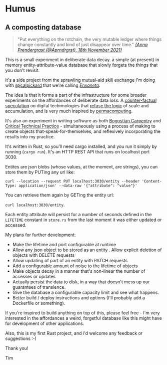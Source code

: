 # Humus
## A composting database

> "Put everything on the rotchain, the very mutable ledger where things change constantly and kind of just disappear over time."
_[(Anna Prendergrast (@Aprndrgrst), 18th November 2021)](https://twitter.com/APndrgrst/status/1461239757246136321)_

This is a small experiment in deliberate data decay.  a simple (at present) in memory entity-attribute-value database that slowly forgets the things that you don't revisit.

It's a side project from the sprawling mutual-aid skill exchange I'm doing with [@jcalpickard](https://github.com/jcalpickard) that we're calling [_Enxaneta_](https://github.com/timcowlishaw/enxaneta).

The idea is that it forms a part of the infrastructure for some broader experiments on the affordances of deliberate data loss: A [counter-factual speculation](https://dl.acm.org/doi/fullHtml/10.1145/3577212) on digital technnologies that [refuse the logic](https://arxiv.org/abs/2010.08850) of scale and accumulation, and is very much inspired by [permacomputing](http://permacomputing.net/).

It's also an experiment in writing software as both [Bogostian Carpentry](https://quote.ucsd.edu/sed/files/2016/04/Bogost.pdf) and [Critical Technical Practice](https://pages.gseis.ucla.edu/faculty/agre/critical.html) - simultaneously using a process of making to create objects that-speak-for-themselves, and reflexively incorporating the results into my practice.

It's written in Rust, so you'll need cargo installed, and you run it simply by running (`cargo run`). It's an HTTP REST API that runs on localhost port 3030.

Entites are json blobs (whose values, at the moment, are strings), you can store them by PUTing any url like:

`curl --location --request PUT localhost:3030/entity --header 'Content-Type: application/json' --data-raw '{"attribute": "value"}'`

You can retrieve them again by GETing the entity url:

`curl localhost:3030/entity`.

Each entity attribute will persist for a number of seconds defined in the `LIFETIME` constant in `store.rs` from the last moment it was either updated or accessed.

My plans for further development:

- Make the lifetime and port configurable at runtime
- Allow any json object to be stored as an entity
. Allow explicit deletion of objects with DELETE requests
- Allow updating of part of an entity with PATCH requests
- Add a configurable amount of noise to the lifetime of objects
- Make objects decay in a manner that's non-linear the number of accesses or updates
- Actually persist the data to disk, in a way that doesn't mess up our guarantees of transience.
- Give the database a configurable capacity limit and see what happens.
- Better build / deploy instructions and options (I'll probably add a Dockerfile or something).

If you're inspired to build anything on top of this, please feel free - I'm very interested in the affordances a weird, forgetful database like this might have for development of other applications.

Also, this is my first Rust project, and i'd welcome any feedback or suggestions :-)

Thank you!

Tim


